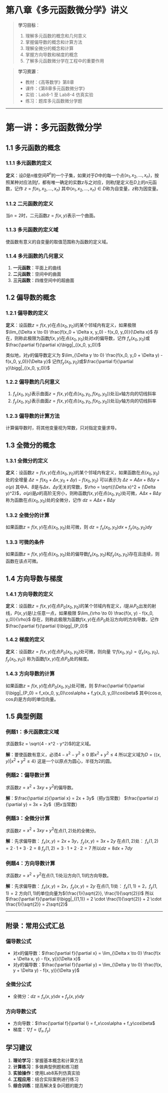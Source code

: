 # 第八章《多元函数微分学》讲义

> **学习目标**：
> 1. 理解多元函数的概念和几何意义
> 2. 掌握偏导数的概念和计算方法
> 3. 理解全微分的概念和计算
> 4. 掌握方向导数和梯度的概念
> 5. 了解多元函数微分学在工程中的重要作用

> **学习资源**：
> - 教材：《高等数学》第8章
> - 课件：《第8章多元函数微分学》
> - 实验：Lab8-1 至 Lab8-4 仿真实验
> - 练习：题库多元函数微分学题

---

<div style="page-break-after: always;"></div>

# 第一讲：多元函数微分学

## 1.1 多元函数的概念

### 1.1.1 多元函数的定义
**定义**：设$D$是$n$维空间$R^n$的一个子集，如果对于$D$中的每一个点$(x_1, x_2, \ldots, x_n)$，按照某种对应法则$f$，都有唯一确定的实数$z$与之对应，则称$f$是定义在$D$上的$n$元函数，记作
$z = f(x_1, x_2, \ldots, x_n)$
其中$(x_1, x_2, \ldots, x_n) \in D$称为自变量，$z$称为因变量。

### 1.1.2 二元函数的定义
当$n = 2$时，二元函数$z = f(x,y)$表示一个曲面。

### 1.1.3 多元函数的定义域
使函数有意义的自变量的取值范围称为函数的定义域。

### 1.1.4 多元函数的几何意义
1. **一元函数**：平面上的曲线
2. **二元函数**：空间中的曲面
3. **三元函数**：四维空间中的超曲面

## 1.2 偏导数的概念

### 1.2.1 偏导数的定义
**定义**：设函数$z = f(x,y)$在点$(x_0, y_0)$的某个邻域内有定义，如果极限
$\lim_{\Delta x \to 0} \frac{f(x_0 + \Delta x, y_0) - f(x_0, y_0)}{\Delta x}$
存在，则称此极限为函数$f(x,y)$在点$(x_0, y_0)$处对$x$的偏导数，记作
$f_x(x_0, y_0)$或$\frac{\partial f}{\partial x}\bigg|_{(x_0, y_0)}$

类似地，对$y$的偏导数定义为
$\lim_{\Delta y \to 0} \frac{f(x_0, y_0 + \Delta y) - f(x_0, y_0)}{\Delta y}$
记作$f_y(x_0, y_0)$或$\frac{\partial f}{\partial y}\bigg|_{(x_0, y_0)}$

### 1.2.2 偏导数的几何意义
1. $f_x(x_0, y_0)$表示曲面$z = f(x,y)$在点$(x_0, y_0, f(x_0, y_0))$处沿$x$轴方向的切线斜率
2. $f_y(x_0, y_0)$表示曲面$z = f(x,y)$在点$(x_0, y_0, f(x_0, y_0))$处沿$y$轴方向的切线斜率

### 1.2.3 偏导数的计算方法
计算偏导数时，将其他变量视为常数，只对指定变量求导。

## 1.3 全微分的概念

### 1.3.1 全微分的定义
**定义**：设函数$z = f(x,y)$在点$(x_0, y_0)$的某个邻域内有定义，如果函数在点$(x_0, y_0)$处的全增量
$\Delta z = f(x_0 + \Delta x, y_0 + \Delta y) - f(x_0, y_0)$
可以表示为
$\Delta z = A\Delta x + B\Delta y + o(\rho)$
其中$A$、$B$是与$\Delta x$、$\Delta y$无关的常数，$\rho = \sqrt{(\Delta x)^2 + (\Delta y)^2}$，$o(\rho)$是$\rho$的高阶无穷小，则称函数$f(x,y)$在点$(x_0, y_0)$处可微，$A\Delta x + B\Delta y$称为函数在点$(x_0, y_0)$处的全微分，记作
$dz = A\Delta x + B\Delta y$

### 1.3.2 全微分的计算
如果函数$z = f(x,y)$在点$(x_0, y_0)$处可微，则
$dz = f_x(x_0, y_0)dx + f_y(x_0, y_0)dy$

### 1.3.3 可微的条件
如果函数$z = f(x,y)$在点$(x_0, y_0)$处的偏导数$f_x(x_0, y_0)$和$f_y(x_0, y_0)$存在且连续，则函数在该点可微。

## 1.4 方向导数与梯度

### 1.4.1 方向导数的定义
**定义**：设函数$z = f(x,y)$在点$P_0(x_0, y_0)$的某个邻域内有定义，$l$是从$P_0$出发的射线，$P(x, y)$是$l$上任意一点，如果极限
$\lim_{\rho \to 0} \frac{f(x, y) - f(x_0, y_0)}{\rho}$
存在，则称此极限为函数$f(x,y)$在点$P_0$处沿方向$l$的方向导数，记作$\frac{\partial f}{\partial l}\bigg|_{P_0}$

### 1.4.2 梯度的定义
**定义**：设函数$z = f(x,y)$在点$P_0(x_0, y_0)$处可微，则向量
$\nabla f(x_0, y_0) = (f_x(x_0, y_0), f_y(x_0, y_0))$
称为函数$f(x,y)$在点$P_0$处的梯度。

### 1.4.3 方向导数的计算
如果函数$z = f(x,y)$在点$P_0(x_0, y_0)$处可微，则
$\frac{\partial f}{\partial l}\bigg|_{P_0} = f_x(x_0, y_0)\cos\alpha + f_y(x_0, y_0)\cos\beta$
其中$(\cos\alpha, \cos\beta)$是方向$l$的单位向量。

## 1.5 典型例题

### 例题1：多元函数定义域
求函数$z = \sqrt{4 - x^2 - y^2}$的定义域。

**解**：要使函数有意义，必须$4 - x^2 - y^2 \geq 0$
即$x^2 + y^2 \leq 4$
所以定义域为$D = \{(x,y) | x^2 + y^2 \leq 4\}$
这是一个以原点为圆心，半径为2的圆。

### 例题2：偏导数计算
求函数$z = x^2 + 3xy + y^2$的偏导数。

**解**：$\frac{\partial z}{\partial x} = 2x + 3y$（把$y$当常数）
$\frac{\partial z}{\partial y} = 3x + 2y$（把$x$当常数）

### 例题3：全微分计算
求函数$z = x^2 + 3xy + y^2$在点$(1, 2)$处的全微分。

**解**：先求偏导数：
$f_x(x,y) = 2x + 3y$，$f_y(x,y) = 3x + 2y$
在点$(1, 2)$处：
$f_x(1, 2) = 2 \cdot 1 + 3 \cdot 2 = 8$
$f_y(1, 2) = 3 \cdot 1 + 2 \cdot 2 = 7$
所以$dz = 8dx + 7dy$

### 例题4：方向导数计算
求函数$z = x^2 + y^2$在点$(1, 1)$处沿方向$(1, 1)$的方向导数。

**解**：先求偏导数：
$f_x(x,y) = 2x$，$f_y(x,y) = 2y$
在点$(1, 1)$处：
$f_x(1, 1) = 2$，$f_y(1, 1) = 2$
方向$(1, 1)$的单位向量为$(\frac{1}{\sqrt{2}}, \frac{1}{\sqrt{2}})$
所以$\frac{\partial f}{\partial l}\bigg|_{(1,1)} = 2 \cdot \frac{1}{\sqrt{2}} + 2 \cdot \frac{1}{\sqrt{2}} = 2\sqrt{2}$

---

<div style="page-break-after: always;"></div>

## 附录：常用公式汇总

### 偏导数公式
- 对$x$的偏导数：$\frac{\partial f}{\partial x} = \lim_{\Delta x \to 0} \frac{f(x + \Delta x, y) - f(x, y)}{\Delta x}$
- 对$y$的偏导数：$\frac{\partial f}{\partial y} = \lim_{\Delta y \to 0} \frac{f(x, y + \Delta y) - f(x, y)}{\Delta y}$

### 全微分公式
- 全微分：$dz = f_x(x, y)dx + f_y(x, y)dy$

### 方向导数公式
- 方向导数：$\frac{\partial f}{\partial l} = f_x\cos\alpha + f_y\cos\beta$
- 梯度：$\nabla f = (f_x, f_y)$

## 学习建议

1. **理论学习**：掌握基本概念和计算方法
2. **计算练习**：多做典型例题和练习题
3. **实验操作**：使用Lab8系列仿真实验
4. **工程应用**：结合实际案例进行练习
5. **综合训练**：提高解决复杂问题的能力
